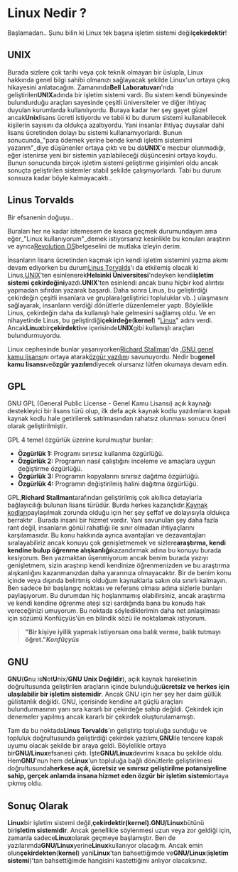 # Linux Nedir ?

Başlamadan.. Şunu bilin ki Linux tek başına işletim sistemi değil**çekirdektir**!

## UNIX

Burada sizlere çok tarihi veya çok teknik olmayan bir üslupla, Linux hakkında genel bilgi sahibi olmanızı sağlayacak şekilde Linux'un ortaya çıkış hikayesini anlatacağım. Zamanında**Bell Laboratuvarı**'nda geliştirilen**UNIX**adında bir işletim sistemi vardı. Bu sistem kendi bünyesinde bulundurduğu araçları sayesinde çeşitli üniversiteler ve diğer ihtiyaç duyulan kurumlarda kullanılıyordu. Buraya kadar her şey gayet güzel ancak**Unix**lisans ücreti istiyordu ve tabii ki bu durum sistemi kullanabilecek kişilerin sayısını da oldukça azaltıyordu. Yani insanlar ihtiyaç duysalar dahi lisans ücretinden dolayı bu sistemi kullanamıyorlardı. Bunun sonucunda_"para ödemek yerine bende kendi işletim sistemimi yazarım"_diye düşünenler ortaya çıktı ve bu da**UNIX**'e mecbur olunmadığı, eğer istenirse yeni bir sistemin yazılabileceği düşüncesini ortaya koydu. Bunun sonucunda birçok işletim sistemi geliştirme girişimleri oldu ancak sonuçta geliştirilen sistemler stabil şekilde çalışmıyorlardı. Tabi bu durum sonsuza kadar böyle kalmayacaktı..

## Linus Torvalds

Bir efsanenin doğuşu..

Buraları her ne kadar istemesem de kısaca geçmek durumundayım ama eğer_"Linux kullanıyorum"_demek istiyorsanız kesinlikle bu konuları araştırın ve ayrıca[Revolution OS](https://www.youtube.com/watch?v=cEhnQN1ZmDI)belgeselini de mutlaka izleyin derim.

İnsanların lisans ücretinden kaçmak için kendi işletim sistemini yazma akımı devam ediyorken bu durum[Linus Torvalds](https://www.wikiwand.com/tr/Linus_Torvalds)'ı da etkilemiş olacak ki Linus,[UNIX](https://www.wikiwand.com/tr/UNIX)'ten esinlenerek**Helsinki Üniversitesi**'ndeyken kendi**işletim sistemi çekirdeğini**yazdı.**UNIX**'ten esinlendi ancak bunu hiçbir kod alıntısı yapmadan sıfırdan yazarak başardı. Daha sonra Linus, bu geliştirdiği çekirdeğin çeşitli insanlara ve gruplara\(geliştirici topluluklar vb..\) ulaşmasını sağlayarak, insanların verdiği dönütlerle düzenlemeler yaptı. Böylelikle Linus, çekirdeğin daha da kullanışlı hale gelmesini sağlamış oldu. Ve en nihayetinde Linus, bu geliştirdiği**çekirdeğe**\(**kernel**\) "[Linux](https://www.wikiwand.com/tr/Linux)" adını verdi. Ancak**Linux**bir**çekirdekti**ve içerisinde**UNIX**gibi kullanışlı araçları bulundurmuyordu.

Linux cephesinde bunlar yaşanıyorken[Richard Stallman](https://www.wikiwand.com/tr/Richard_Stallman)'da ,[GNU genel kamu lisansı](https://www.wikiwand.com/tr/GNU_Genel_Kamu_Lisans%C4%B1)nı ortaya atarak[özgür yazılım](https://tr.wikipedia.org/wiki/%C3%96zg%C3%BCr_yaz%C4%B1l%C4%B1m)ı savunuyordu. Nedir bu**genel kamu lisansı**ve**özgür yazılım**diyecek olursanız lütfen okumaya devam edin.

## GPL

GNU GPL \(General Public License - Genel Kamu Lisansı\) açık kaynağı destekleyici bir lisans türü olup, ilk defa açık kaynak kodlu yazılımların kapalı kaynak kodlu hale getirilerek satılmasından rahatsız olunması sonucu öneri olarak geliştirilmiştir.

GPL 4 temel özgürlük üzerine kurulmuştur bunlar:

* **Özgürlük 1:**
  Programı sınırsız kullanma özgürlüğü.
* **Özgürlük 2:**
  Programın nasıl çalıştığını inceleme ve amaçlara uygun değiştirme özgürlüğü.
* **Özgürlük 3:**
  Programın kopyalarını sınırsız dağıtma özgürlüğü.
* **Özgürlük 4:**
  Programın değiştirilmiş halini dağıtma özgürlüğü.

GPL,**Richard Stallman**tarafından geliştirilmiş çok akıllıca detaylarla bağlayıcılığı bulunan lisans türüdür. Burda herkes kazançlıdır.[Kaynak kodları](https://www.wikiwand.com/tr/A%C3%A7%C4%B1k_kaynak)paylaşılmak zorunda olduğu için her şey şeffaf ve dolayısıyla oldukça berraktır . Burada insani bir hizmet vardır. Yani savunulan şey daha fazla rant değil, insanların gönül rahatlığı ile sınır olmadan ihtiyaçlarını karşılamasıdır. Bu konu hakkında ayrıca avantajları ve dezavantajları sıralayabiliriz ancak konuyu çok genişletmemek ve sizlere**araştırma, kendi kendine bulup öğrenme alışkanlığı**kazandırmak adına bu konuyu burada kesiyorum. Ben yazmaktan üşenmiyorum ancak benim burada yazıyı genişletmem, sizin araştırıp kendi kendinize öğrenmenizden ve bu araştırma alışkanlığını kazanmanızdan daha yararınıza olmayacaktır. Bir de benim konu içinde veya dışında belirtmiş olduğum kaynaklarla sakın ola sınırlı kalmayın. Ben sadece bir başlangıç noktası ve referans olması adına sizlerle bunları paylaşıyorum. Bu durumdan hiç hoşlanmamış olabilirsiniz, ancak araştırma ve kendi kendine öğrenme ateşi sizi sardığında bana bu konuda hak vereceğinizi umuyorum. Bu noktada söylediklerimin daha net anlaşılması için sözümü Konfüçyüs'ün en bilindik sözü ile noktalamak istiyorum.

> **"Bir kişiye iyilik yapmak istiyorsan ona balık verme, balık tutmayı öğret."**_**Konfüçyüs**_

## GNU

**GNU**\(**G**nu is**N**ot**U**nix/**GNU Unix Değildir**\), açık kaynak hareketinin doğrultusunda geliştirilen araçların içinde bulunduğu**ücretsiz ve herkes için ulaşılabilir bir işletim sistemidir**. Ancak GNU için her şey her daim güllük gülistanlık değildi. GNU, içerisinde kendine ait güçlü araçları bulundurmasının yanı sıra kararlı bir çekirdeğe sahip değildi. Çekirdek için denemeler yapılmış ancak kararlı bir çekirdek oluşturulamamıştı.

Tam da bu noktada**Linus Torvalds**'ın geliştirip topluluğa sunduğu ve topluluk doğrultusunda geliştirdiği çekirdek yazılımı,**GNU**ile tencere kapak uyumu olacak şekilde bir araya geldi. Böylelikle ortaya bir**GNU/Linux**efsanesi çıktı. İşte**GNU/Linux**devrimi kısaca bu şekilde oldu. Hem**GNU**'nun hem de**Linux**'un topluluğa bağlı dönütlerle geliştirilmesi doğrultusunda**herkese açık, ücretsiz ve sınırsız geliştirilme potansiyeline sahip, gerçek anlamda insana hizmet eden özgür bir işletim sistemi**ortaya çıkmış oldu.

## Sonuç Olarak

**Linux**bir işletim sistemi değil,**çekirdektir\(kernel\).GNU/Linux**bütünü bir**işletim sistemidir**. Ancak genellikle söylenmesi uzun veya zor geldiği için, zamanla sadece**Linux**olarak geçmeye başlamıştır. Ben de yazılarımda**GNU/Linux**yerine**Linux**kullanıyor olacağım. Ancak emin olun**çekirdekten**\(**kernel**\) yani**Linux**'tan bahsettiğimde ve**GNU/Linux**\(**işletim sistemi**\)'tan bahsettiğimde hangisini kastettiğimi anlıyor olacaksınız.

